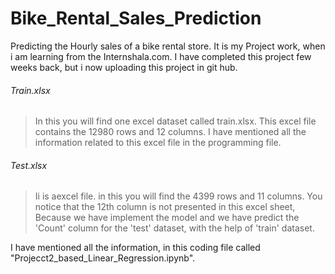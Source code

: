 # Bike_Rental_Sales_Prediction
Predicting the Hourly sales of a bike rental store.
It is my Project work, when i am learning from the Internshala.com. I have completed this project few weeks back, but i now uploading this project in git hub.

###### Train.xlsx
> In this you will find one excel dataset called train.xlsx. This excel file contains the 12980 rows and 12 columns. I have mentioned all the information related to this excel file in the programming file.

###### Test.xlsx
> Ii is aexcel file. in this you will find the 4399 rows and 11 columns. You notice that the 12th column is not presented in this excel sheet, Because we have implement the model and we have predict the 'Count' column for the 'test' dataset, with the help of 'train' dataset.

I have mentioned all the information, in this coding file called "Projecct2_based_Linear_Regression.ipynb".
